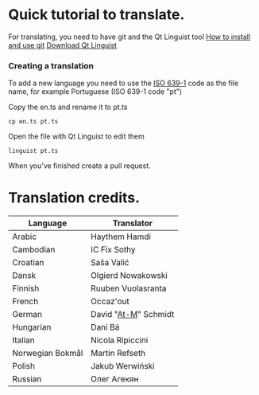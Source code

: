 Quick tutorial to translate.
==================================
For translating, you need to have git and the Qt Linguist tool
[How to install and use git](https://help.github.com/articles/set-up-git/)
[Download Qt Linguist](https://github.com/lelegard/qtlinguist-installers/releases)


### Creating a translation
To add a new language you need to use the [ISO 639-1](https://en.wikipedia.org/wiki/List_of_ISO_639-1_codes) code as the file name, for example Portuguese (ISO 639-1 code "pt")

Copy the en.ts and rename it to pt.ts

    cp en.ts pt.ts

Open the file with Qt Linguist to edit them

    linguist pt.ts

When you've finished create a pull request.

Translation credits.
==================================
| Language | Translator |
| --- | --- |
| Arabic        | Haythem Hamdi|
| Cambodian	    | IC Fix Sothy|
| Croatian      | Saša Valić|
| Dansk         | Olgierd Nowakowski|
| Finnish	    | Ruuben Vuolasranta|
| French        | Occaz'out|
| German        | David "[At-M](https://github.com/At-M)" Schmidt|
| Hungarian     | Dani Bá|
| Italian	    | Nicola Ripiccini|
| Norwegian Bokmål | Martin Refseth|
| Polish        | Jakub Werwiński|
| Russian       | Олег Агекян|


